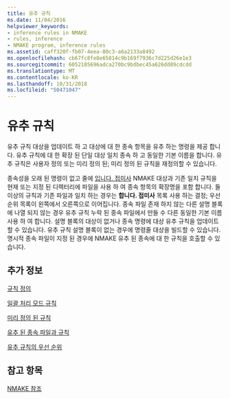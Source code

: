 ```yaml
---
title: 유추 규칙
ms.date: 11/04/2016
helpviewer_keywords:
- inference rules in NMAKE
- rules, inference
- NMAKE program, inference rules
ms.assetid: caff320f-fb07-4eea-80c3-a6a2133a8492
ms.openlocfilehash: cb67fc8fe8e65814c9b169f7936c7d225d26e1e3
ms.sourcegitcommit: 6052185696adca270bc9bdbec45a626dd89cdcdd
ms.translationtype: MT
ms.contentlocale: ko-KR
ms.lasthandoff: 10/31/2018
ms.locfileid: "50471047"
---
```

# <a name="inference-rules"></a>유추 규칙

유추 규칙 대상을 업데이트 하 고 대상에 대 한 종속 항목을 유추 하는 명령을 제공 합니다. 유추 규칙에 대 한 확장 된 단일 대상 일치 종속 하 고 동일한 기본 이름을 합니다. 유추 규칙은 사용자 정의 또는 미리 정의 된; 미리 정의 된 규칙을 재정의할 수 있습니다.

종속성을 오래 된 명령이 없고 줄에 [입니다. 접미사](../build/dot-directives.md) NMAKE 대상과 기존 일치 규칙을 현재 또는 지정 된 디렉터리에 파일을 사용 하 여 종속 항목의 확장명을 포함 합니다. 둘 이상의 규칙과 기존 파일과 일치 하는 경우는 **합니다. 접미사** 목록 사용 하는 결정; 우선 순위 목록이 왼쪽에서 오른쪽으로 이어집니다. 종속 파일 존재 하지 않는 다른 설명 블록에 나열 되지 않는 경우 유추 규칙 누락 된 종속 파일에서 만들 수 다른 동일한 기본 이름 사용 하 여 합니다. 설명 블록의 대상이 없거나 종속 명령에 대상 유추 규칙을 업데이트할 수 있습니다. 유추 규칙 설명 블록이 없는 경우에 명령줄 대상을 빌드할 수 있습니다. 명시적 종속 파일이 지정 된 경우에 NMAKE 유추 된 종속에 대 한 규칙을 호출할 수 있습니다.

## <a name="what-do-you-want-to-know-more-about"></a>추가 정보

[규칙 정의](../build/defining-a-rule.md)

[일괄 처리 모드 규칙](../build/batch-mode-rules.md)

[미리 정의 된 규칙](../build/predefined-rules.md)

[유추 된 종속 파일과 규칙](../build/inferred-dependents-and-rules.md)

[유추 규칙의 우선 순위](../build/precedence-in-inference-rules.md)

## <a name="see-also"></a>참고 항목

[NMAKE 참조](../build/nmake-reference.md)